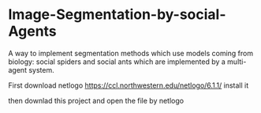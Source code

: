 # Image-Segmentation-by-social-Agents
 A way to implement segmentation methods which use models coming from biology: social spiders and social ants which are implemented by a multi-agent system. 
 
 First download netlogo https://ccl.northwestern.edu/netlogo/6.1.1/ install it
 
 then downlad this project and open the file by netlogo
